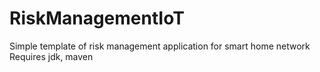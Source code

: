 # RiskManagementIoT
Simple template of risk management application for smart home network
Requires jdk, maven
